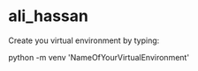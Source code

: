 # ali_hassan

Create you virtual environment by typing:

python -m venv 'NameOfYourVirtualEnvironment'
